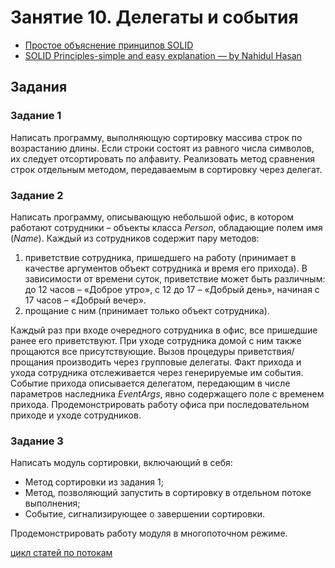 # Занятие 10. Делегаты и события

* [Простое объяснение принципов SOLID](https://habr.com/ru/company/mailru/blog/412699/)
* [SOLID Principles-simple and easy explanation — by Nahidul Hasan](https://hackernoon.com/solid-principles-simple-and-easy-explanation-f57d86c47a7f)

## Задания

### Задание 1

Написать программу, выполняющую сортировку массива строк по возрастанию длины. Если строки состоят из равного числа символов, их следует отсортировать по алфавиту. Реализовать метод сравнения строк отдельным методом, передаваемым в сортировку через делегат.

### Задание 2

Написать программу, описывающую небольшой офис, в котором работают сотрудники – объекты класса *Person*, обладающие полем имя (*Name*). Каждый из сотрудников содержит пару методов:

1. приветствие сотрудника, пришедшего на работу (принимает в качестве аргументов объект сотрудника и время его прихода). В зависимости от времени суток, приветствие может быть различным: до 12 часов – «Доброе утро», с 12 до 17 – «Добрый день», начиная с 17 часов – «Добрый вечер».
1. прощание с ним (принимает только объект сотрудника).

Каждый раз при входе очередного сотрудника в офис, все пришедшие ранее его приветствуют. При уходе сотрудника домой с ним также прощаются все присутствующие. Вызов процедуры приветствия/прощания производить через групповые делегаты. Факт прихода и ухода сотрудника отслеживается через генерируемые им события. Событие прихода описывается делегатом, передающим в числе параметров наследника *EventArgs*, явно содержащего поле с временем прихода.
Продемонстрировать работу офиса при последовательном приходе и уходе сотрудников.

### Задание 3

Написать модуль сортировки, включающий в себя:

* Метод сортировки из задания 1;
* Метод, позволяющий запустить в сортировку в отдельном потоке выполнения;
* Событие, сигнализирующее о завершении сортировки.

Продемонстрировать работу модуля в многопоточном режиме.

[цикл статей по потокам](http://www.albahari.com/threading/)
